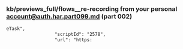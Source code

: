 ### kb/previews_full/flows__re-recording from your personal account@auth.har.part099.md (part 002)

```md
eTask",
                  "scriptId": "2578",
                  "url": "https:
```

```
